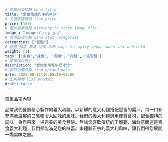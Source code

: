 ```yaml
---
# 菜單品項標題 menu title 
title: "愛爾蘭煉乳牛奶冰沙"
# 品項價錢標價 item price 
price: [160] 
# 圖片檔案目錄 diretory to store image file
image : "images/jrey.jpg"
# 菜單品項分類 menu item categories 
categories: ["餐點"]
# 標籤 辣度 素食 甜食 冷熱 tags for spicy vegan sweet hot and cold 
weight: [1] 
tags: ["素食","辣度", "直麵", "寬麵", "筆管麵"]
# 菜單項目簡介 
description: "愛爾蘭煉乳牛奶冰沙"
# 項目上傳日期 item upload date 
date: 2023-08-11T19:05:10+08:00
# 上架開關 list product 
draft: false
---
```


菜單品項內容 

品嚐我們餐廳精心製作的義大利麵，以新鮮的意大利麵搭配豐富的醬汁，每一口都充滿著濃郁的口感和令人回味的風味。我們的義大利麵選用優質食材，配合獨特的調味，為您帶來一場完美的美食體驗。無論您喜歡傳統的千層麵、海鮮意面還是素食義大利麵，我們都能滿足您的味蕾。來體驗正宗的義大利風味，讓我們帶您展開一場美味之旅。
